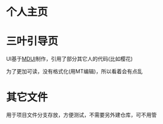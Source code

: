 # 个人主页
# 三叶引导页
UI基于[MDUI](https://github.com/zdhxiong/mdui)制作，引用了部分其它人的代码(比如樱花)

为了更加可读，没有格式化(用MT编辑)，所以看着会有点乱
# 其它文件
用于项目文件分支存放，方便测试，不需要另外建仓库，可不用管
